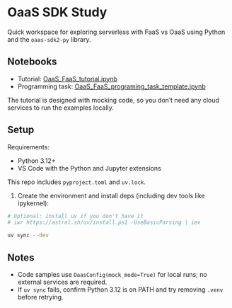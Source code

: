 # OaaS SDK Study

Quick workspace for exploring serverless with FaaS vs OaaS using Python and the `oaas-sdk2-py` library.

## Notebooks
- Tutorial: [OaaS_FaaS_tutorial.ipynb](OaaS_FaaS_tutorial.ipynb)
- Programming task: [OaaS_FaaS_programing_task_template.ipynb](OaaS_FaaS_programing_task_template.ipynb)

The tutorial is designed with mocking code, so you don’t need any cloud services to run the examples locally.

## Setup
Requirements:
- Python 3.12+
- VS Code with the Python and Jupyter extensions

This repo includes `pyproject.toml` and `uv.lock`.

1) Create the environment and install deps (including dev tools like ipykernel):

```bash
# Optional: install uv if you don't have it
# iwr https://astral.sh/uv/install.ps1 -UseBasicParsing | iex

uv sync --dev
```

## Notes
- Code samples use `OaasConfig(mock_mode=True)` for local runs; no external services are required.
- If `uv sync` fails, confirm Python 3.12 is on PATH and try removing `.venv` before retrying.
